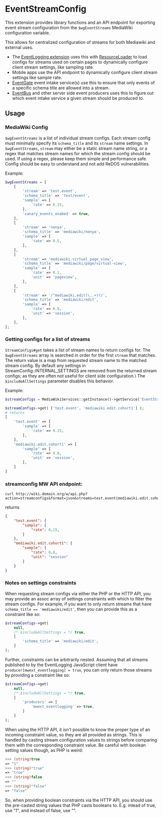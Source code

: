 # EventStreamConfig

This extension provides library functions and an API endpoint for exporting event stream configuration from the `$wgEventStreams` MediaWiki configuration variable.

This allows for centralized configuration of streams for both Mediawiki and external uses.

- The [EventLogging extension](T223931) uses this with [ResourceLoader](https://www.mediawiki.org/wiki/ResourceLoader) to load configs for streams used on certain pages to dynamically configure client stream settings, like sampling rate.
- Mobile apps use the API endpoint to dynamically configure client stream settings like sample rate.
- [EventGate](https://wikitech.wikimedia.org/wiki/Event_Platform/EventGate) event intake service(s) use this to ensure that only events of a specific schema title are allowed into a stream.
- [EventBus](https://www.mediawiki.org/wiki/Extension:EventBus) and other server side event producers uses this to figure out which event intake service a given stream should be produced to.

## Usage

### MediaWiki Config

`$wgEventStreams` is a list of individual stream configs. Each stream config must minimally specify its `schema_title` and its `stream` name settings. In `$wgEventStreams`, `stream` may either be a static stream name string, or a regex that matches stream names for which the stream config should be used. If using a regex, please keep them simple and performance safe. Config should be easy to understand and not add ReDOS vulnerabilities.

Example:

```php
$wgEventStreams = [
    [
        'stream' => 'test.event',
        'schema_title' => 'test/event',
        'sample' => [
            'rate' => 0.15,
        ],
        'canary_events_enabed' => true,
    ],
    [
        'stream' => 'nonya',
        'schema_title' => 'mediawiki/nonya',
        'sample' => [
            'rate' => 0.5,
        ],
    ],
    [
        'stream' => 'mediawiki.virtual_page_view',
        'schema_title' => 'mediawiki/page/virtual-view',
        'sample' => [
            'rate' => 0.1,
            'unit' => 'pageview',
        ],
    ],
    [
        'stream' => '/^mediawiki.edit(\..+)?/',
        'schema_title' => 'mediawiki/edit',
        'sample' => [
            'rate' => 0.8,
            'unit' => 'session',
        ],
    ],
];
```

### Getting configs for a list of streams

`StreamConfigs#get` takes a list of stream names to return configs for. The `$wgEventStreams` array is searched in order for the first `stream` that matches. The return value is a map from requested stream name to the matched stream config. By default any settings in StreamConfig::INTERNAL_SETTINGS are removed from the returned stream configs; as they are often not useful for client side configuration.\ The `$includeAllSettings` parameter disables this behavior.

Example:

```php
$streamConfigs = MediaWikiServices::getInstance()->getService('EventStreamConfig.StreamConfigs');

$streamConfigs->get( ['test.event', 'mediawiki.edit.cohort1'] );
# returns
[
    'test.event' => [
        'sample' => [
            'rate' => 0.15,
        ],
    ],
    'mediawiki.edit.cohort1' => [
        'sample' => [
            'rate' => 0.8,
            'unit' => 'session',
        ],
    ]
]
```

### streamconfig MW API endpoint:

```
curl http://wiki.domain.org/w/api.php?action=streamconfigs&format=json&streams=test.event|mediawiki.edit.cohort1
```

returns

```json
{
    "test.event": {
        "sample": {
            "rate": 0.15,
        }
    },
    "mediawiki.edit.cohort1": {
        "sample": {
            "rate": 0.8,
            "unit": "session"
        }
    }
}
```


### Notes on settings constraints

When requesting stream configs via either the PHP or the HTTP API, you may provide an assoc array
of settings constraints with which to filter the stream configs. For example, if you want to only return
streams that have `schema_title == 'mediawiki/edit'`, then you can provide this as a constraint like so:

```php
$streamConfigs->get(
    null,
    /* $includeAllSettings = */ true,
    [
        'schema_title' => 'mediawiki/edit',
    ]
);
```

Further, constraints can be arbitrarily nested. Assuming that all streams published to by the
EventLogging JavaScript client have `producer[mwext_eventlogging] = true`, you can only return those
streams by providing a constraint like so:

```php
$streamConfigs->get(
    null,
    /* $includeAllSettings = */ true,
    [
        'producers' => [
            'mwext_eventlogging' => true,
        ]
    ]
);
```

When using the HTTP API, it isn't possible to know the proper type of an incoming constraint value, so
they are all provided as strings.  This is handled by casting stream configuration values to strings
before comparing them with the corresponding constraint value.  Be careful with boolean setting values
though, as PHP is weird:

```php
>>> (string)true
=> "1"
>>> (string)"true"
=> "true"
>>> (string)false
=> ""
>>> (string)"false"
=> "false"
```

So, when providing boolean constraints via the HTTP API, you should use the pre-casted string values
that PHP casts booleans to.  E.g. intead of true, use "1", and instead of false, use "".

